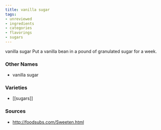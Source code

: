 ```yaml
---
title: vanilla sugar
tags:
- unreviewed
- ingredients
- categories
- flavorings
- sugars
---
```

vanilla sugar Put a vanilla bean in a pound of granulated sugar for a week.

### Other Names

* vanilla sugar

### Varieties

* [[sugars]]

### Sources
* http://foodsubs.com/Sweeten.html
